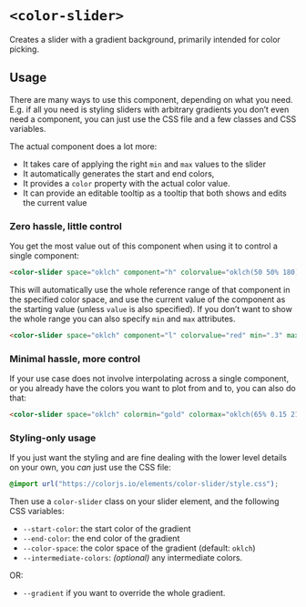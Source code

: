 # `<color-slider>`

Creates a slider with a gradient background, primarily intended for color picking.

## Usage

There are many ways to use this component, depending on what you need.
E.g. if all you need is styling sliders with arbitrary gradients you don’t even need a component,
you can just use the CSS file and a few classes and CSS variables.

The actual component does a lot more:
- It takes care of applying the right `min` and `max` values to the slider
- It automatically generates the start and end colors,
- It provides a `color` property with the actual color value.
- It can provide an editable tooltip as a tooltip that both shows and edits the current value

<script src="./color-slider.js" type="module"></script>
<style>@import url("style.css");</style>

### Zero hassle, little control

You get the most value out of this component when using it to control a single component:

```html
<color-slider space="oklch" component="h" colorvalue="oklch(50 50% 180)"></color-slider>
```

This will automatically use the whole reference range of that component in the specified color space,
and use the current value of the component as the starting value (unless `value` is also specified).
If you don’t want to show the whole range you can also specify `min` and `max` attributes.

```html
<color-slider space="oklch" component="l" colorvalue="red" min=".3" max=".95"></color-slider>
```

### Minimal hassle, more control

If your use case does not involve interpolating across a single component, or you already have the colors you want to plot from and to, you can also do that:

```html
<color-slider space="oklch" colormin="gold" colormax="oklch(65% 0.15 210)"></color-slider>
```

### Styling-only usage

If you just want the styling and are fine dealing with the lower level details on your own, you *can* just use the CSS file:

```css
@import url("https://colorjs.io/elements/color-slider/style.css");
```

Then use a `color-slider` class on your slider element, and the following CSS variables:

- `--start-color`: the start color of the gradient
- `--end-color`: the end color of the gradient
- `--color-space`: the color space of the gradient (default: `oklch`)
- `--intermediate-colors`: _(optional)_ any intermediate colors.

OR:
- `--gradient` if you want to override the whole gradient.


